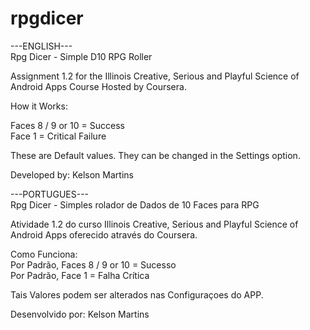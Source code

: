rpgdicer
========

---ENGLISH---  
Rpg Dicer - Simple D10 RPG Roller

Assignment 1.2 for the Illinois Creative, Serious and Playful Science of Android Apps Course Hosted by Coursera.  

How it Works:  


Faces 8 / 9 or 10 = Success  
Face 1 = Critical Failure

These are Default values. They can be changed in the Settings option.

Developed by: Kelson Martins



---PORTUGUES---  
Rpg Dicer - Simples rolador de Dados de 10 Faces para RPG

Atividade 1.2 do curso Illinois Creative, Serious and Playful Science of Android Apps oferecido através do Coursera.

Como Funciona:  
Por Padrão, Faces 8 / 9 or 10 = Sucesso  
Por Padrão, Face 1 = Falha Crítica

Tais Valores podem ser alterados nas Configuraçoes do APP.


Desenvolvido por: Kelson Martins
